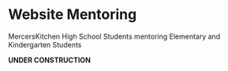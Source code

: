 # Website Mentoring
MercersKitchen High School Students mentoring Elementary and Kindergarten Students

**UNDER CONSTRUCTION**
